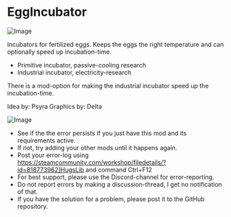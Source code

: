 # EggIncubator

![Image](https://i.imgur.com/WAEzk68.png)


Incubators for fertilized eggs. Keeps the eggs the right temperature and can optionally speed up incubation-time.



- Primitive incubator, passive-cooling research
- Industrial incubator, electricity-research



There is a mod-option for making the industrial incubator speed up the incubation-time.

Idea by: Psyra
Graphics by: Delta

![Image](https://i.imgur.com/Rs6T6cr.png)



-  See if the the error persists if you just have this mod and its requirements active.
-  If not, try adding your other mods until it happens again.
-  Post your error-log using https://steamcommunity.com/workshop/filedetails/?id=818773962]HugsLib and command Ctrl+F12
-  For best support, please use the Discord-channel for error-reporting.
-  Do not report errors by making a discussion-thread, I get no notification of that.
-  If you have the solution for a problem, please post it to the GitHub repository.



